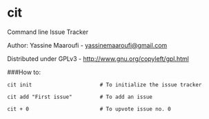 cit
===

Command line Issue Tracker


Author:  Yassine Maaroufi - <yassinemaaroufi@gmail.com>

Distributed under GPLv3 - http://www.gnu.org/copyleft/gpl.html


###How to:

    cit init                      # To initialize the issue tracker

    cit add "First issue"         # To add an issue

    cit + 0                       # To upvote issue no. 0